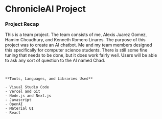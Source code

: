 # ChronicleAI Project


### Project Recap

This is a team project. The team consists of me, Alexis Juarez Gomez, Hamim Choudhury, and Kenneth Romero Linares. The purpose
of this project was to create an AI chatbot. Me and my team members designed this specifically for computer science students. There
is still some fine tuning that needs to be done, but it does work fairly well. Users will be able to ask any sort of question to the 
AI named Chad.

<br>

```
**Tools, Languages, and Libraries Used**

- Visual Studio Code
- Vercel and Git
- Node.js and Next.js
- Javascript
- OpenAI
- Material UI
- React
```
